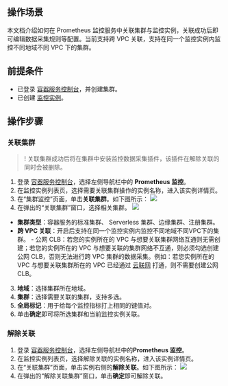

## 操作场景

本文档介绍如何在 Prometheus 监控服务中关联集群与监控实例，关联成功后即可编辑数据采集规则等配置。当前支持跨 VPC 关联，支持在同一个监控实例内监控不同地域不同 VPC 下的集群。

## 前提条件
- 已登录 [容器服务控制台](https://console.cloud.tencent.com/tke2)，并创建集群。
- 已创建 [监控实例](https://cloud.tencent.com/document/product/457/71897)。

## 操作步骤

### 关联集群
>! 关联集群成功后将在集群中安装监控数据采集插件，该插件在解除关联的同时会被删除。
>
1. 登录 [容器服务控制台](https://console.cloud.tencent.com/tke2)，选择左侧导航栏中的 **Prometheus 监控**。
2. 在监控实例列表页，选择需要关联集群操作的实例名称，进入该实例详情页。
3. 在“集群监控”页面，单击**关联集群**。如下图所示：
![](https://qcloudimg.tencent-cloud.cn/raw/3385a88e4d71b2698148d9261f908a3d.png)
4. 在弹出的“关联集群”窗口，选择相关集群。
    ![](https://qcloudimg.tencent-cloud.cn/raw/43cc23b493a0f0886ff0b95f825c450f.png)
  - **集群类型**：容器服务的标准集群、 Serverless 集群、边缘集群、注册集群。
  - **跨 VPC 关联**：开启后支持在同一个监控实例内监控不同地域不同VPC下的集群。
        - 公网 CLB：若您的实例所在的 VPC 与想要关联集群网络互通则无需创建；若您的实例所在的 VPC 与想要关联的集群网络不互通，则必须勾选创建公网 CLB，否则无法进行跨 VPC 集群的数据采集。例如：若您实例所在的 VPC 与想要关联集群所在的 VPC 已经通过 [云联网](https://cloud.tencent.com/document/product/877) 打通，则不需要创建公网 CLB。
  3. **地域**：选择集群所在地域。
  4. **集群**：选择需要关联的集群，支持多选。
  5. **全局标记**：用于给每个监控指标打上相同的键值对。
5. 单击**确定**即可将所选集群和当前监控实例关联。





### 解除关联

1. 登录 [容器服务控制台](https://console.cloud.tencent.com/tke2)，选择左侧导航栏中的**Prometheus 监控**。
2. 在监控实例列表页，选择解除关联的实例名称，进入该实例详情页。
3. 在“关联集群”页面，单击实例右侧的**解除关联**。如下图所示：
![](https://qcloudimg.tencent-cloud.cn/raw/40e1d209abe287d0ac4f72cf6eebe1de.png)
4. 在弹出的“解除关联集群”窗口，单击**确定**即可解除关联。



